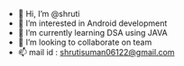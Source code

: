 - 👋 Hi, I’m @shruti
- 👀 I’m interested in Android development
- 🌱 I’m currently learning DSA using JAVA 
- 💞️ I’m looking to collaborate on team
- 📫 mail id : shrutisuman06122@gmail.com

<!---
shrutigi/shrutigi is a ✨ special ✨ repository because its `README.md` (this file) appears on your GitHub profile.
You can click the Preview link to take a look at your changes.
--->
